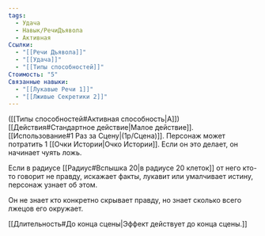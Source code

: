 ```yaml
---
tags:
  - Удача
  - Навык/РечиДъявола
  - Активная
Ссылки:
  - "[[Речи Дъявола]]"
  - "[[Удача]]"
  - "[[Типы способностей]]"
Стоимость: "5"
Связанные навыки:
  - "[[Лукавые Речи 1]]"
  - "[[Лживые Секретики 2]]"
---
```

([[Типы способностей#Активная способность|А]]) [[Действия#Стандартное действие|Малое действие]]. [[Использование#1 Раз за Сцену|(1р/Сцена)]]. Персонаж может потратить 1 [[Очки Истории|Очко Истории]]. Если он это делает, он начинает чуять ложь.

Если в радиусе [[Радиус#Вспышка 20|в радиусе 20 клеток]] от него кто-то говорит не правду, искажает факты, лукавит или умалчивает истину, персонаж узнает об этом. 

Он не знает кто конкретно скрывает правду, но знает сколько всего лжецов его окружает.

[[Длительность#До конца сцены|Эффект действует до конца сцены.]]